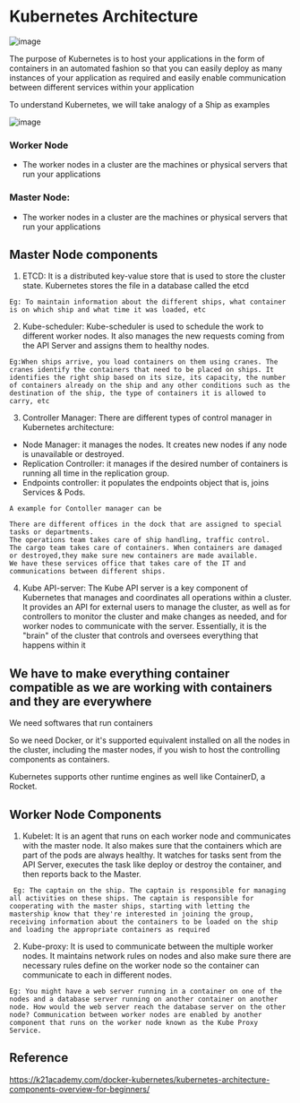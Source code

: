 # Kubernetes Architecture
![image](https://user-images.githubusercontent.com/87442305/209455628-6120ee64-68f6-49f6-bfc4-7d3d28488d8a.png)

The purpose of Kubernetes is to host your applications in the form of containers in an automated fashion so that you can easily deploy as many instances of your application as required and easily enable communication between different services within your application

To understand Kubernetes, we will take analogy of a Ship as examples

![image](https://user-images.githubusercontent.com/87442305/209457716-abf4d390-63ec-4843-ae7a-8d2fdccf7ebf.png)
 
 ### Worker Node 
 - The worker nodes in a cluster are the machines or physical servers that run your applications
 
 ### Master Node:
 - The worker nodes in a cluster are the machines or physical servers that run your applications
 
 ## Master Node components 
 1. ETCD: It is a distributed key-value store that is used to store the cluster state. Kubernetes stores the file in a database called the etcd
 
 ```Eg: To maintain information about the different ships, what container is on which ship and what time it was loaded, etc```
 
 2. Kube-scheduler: Kube-scheduler is used to schedule the work to different worker nodes. It also manages the new requests coming from the API Server and assigns them to healthy nodes.

```Eg:When ships arrive, you load containers on them using cranes. The cranes identify the containers that need to be placed on ships. It identifies the right ship based on its size, its capacity, the number of containers already on the ship and any other conditions such as the destination of the ship, the type of containers it is allowed to carry, etc```

3. Controller Manager: 
There are different types of control manager in Kubernetes architecture:

- Node Manager: it manages the nodes. It creates new nodes if any node is unavailable or destroyed.
- Replication Controller: it manages if the desired number of containers is running all time in the replication group.
- Endpoints controller: it populates the endpoints object that is, joins Services & Pods.

``` 
A example for Contoller manager can be

There are different offices in the dock that are assigned to special tasks or departments. 
The operations team takes care of ship handling, traffic control. 
The cargo team takes care of containers. When containers are damaged or destroyed,they make sure new containers are made available.
We have these services office that takes care of the IT and communications between different ships.
```

4. Kube API-server: The Kube API server is a key component of Kubernetes that manages and coordinates all operations within a cluster. It provides an API for external users to manage the cluster, as well as for controllers to monitor the cluster and make changes as needed, and for worker nodes to communicate with the server. Essentially, it is the "brain" of the cluster that controls and oversees everything that happens within it


## We have to make everything container compatible as we are working with containers and they are everywhere

We need softwares that run containers

So we need Docker, or it's supported equivalent installed on all the nodes in the cluster, including the master nodes, if you wish to host the controlling components as containers.

Kubernetes supports other runtime engines as well like ContainerD, a Rocket.

 ## Worker Node Components
 
 1. Kubelet: It is an agent that runs on each worker node and communicates with the master node. It also makes sure that the containers which are part of the pods are always healthy. It watches for tasks sent from the API Server, executes the task like deploy or destroy the container, and then reports back to the Master.

``` Eg: The captain on the ship. The captain is responsible for managing all activities on these ships. The captain is responsible for cooperating with the master ships, starting with letting the mastership know that they're interested in joining the group, receiving information about the containers to be loaded on the ship and loading the appropriate containers as required```

2. Kube-proxy: It is used to communicate between the multiple worker nodes. It maintains network rules on nodes and also make sure there are necessary rules define on the worker node so the container can communicate to each in different nodes.

```Eg: You might have a web server running in a container on one of the nodes and a database server running on another container on another node. How would the web server reach the database server on the other node? Communication between worker nodes are enabled by another component that runs on the worker node known as the Kube Proxy Service. ```

## Reference
https://k21academy.com/docker-kubernetes/kubernetes-architecture-components-overview-for-beginners/ 
